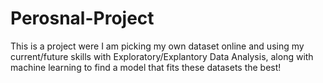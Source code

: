 # Perosnal-Project
This is a project were I am picking my own dataset online and using my current/future skills with Exploratory/Explantory Data Analysis, along with machine learning to find a model that fits these datasets the best!
